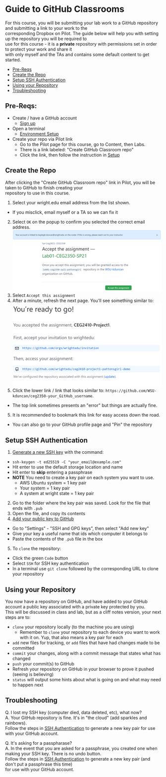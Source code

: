 # Guide to GitHub Classrooms

For this course, you will be submitting your lab work to a GitHub repository and submitting a link to your work to the  
corresponding Dropbox on Pilot.  The guide below will help you with setting up the repository you will be required to  
use for this course - it is a **private** repository with permissions set in order to protect your work and share it  
with only myself and the TAs and contains some default content to get started.  

- [Pre-Reqs](#Pre-Reqs)
- [Create the Repo](#Create-the-Repo)
- [Setup SSH Authentication](#Setup-SSH-Authentication)
- [Using your Repository](#Using-your-Repository)
- [Troubleshooting](#Troubleshooting)

## Pre-Reqs:

- Create / have a GitHub account
  - [Sign up](https://github.com/signup?ref_cta=Sign+up&ref_loc=header+logged+out&ref_page=%2F&source=header-home)
- Open a terminal
  - [Environment Setup](EnvironmentSetup.md)
- Create your repo via Pilot link
  - Go to the Pilot page for this course, go to Content, then Labs. 
  - There is a link labeled: "Create GitHub Classroom repo"
  - Click the link, then follow the instruction in [Setup](#Setup)

## Create the Repo

After clicking the "Create GitHub Classroom repo" link in Pilot, you will be taken to GitHub to finish creating your  
repository to use in this course.

1. Select your wright.edu email address from the list shown.
  - If you misclick, email myself or a TA so we can fix it
2. Select `OK` on the popup to confirm you selected the correct email address.
  ![Accept Assignment](Images/github-classrooms-acceptassignment.png)
3. Select `Accept this assignment`
4. After a minute, refresh the next page. You'll see something similar to:
  ![You're ready to go!](Images/github-classrooms-success.png)
4. Click the lower link / link that looks similar to: `https://github.com/WSU-kduncan/ceg2350-your_GitHub_username`. 
  - The top link sometimes presents an "error" but things are actually fine.
5. It is recommended to bookmark this link for easy access down the road.
  - You can also go to your GitHub profile page and "Pin" the repository

## Setup SSH Authentication

1. [Generate a new SSH key](https://docs.github.com/en/github/authenticating-to-github/connecting-to-github-with-ssh/generating-a-new-ssh-key-and-adding-it-to-the-ssh-agent) with the command:
  - `ssh-keygen -t ed25519 -C "your_email@example.com"`
  - Hit enter to use the default storage location and name
  - Hit enter to **skip** entering a passphrase
  - **NOTE** You need to create a key pair on each system you want to use.
    - AWS Ubuntu system = 1 key pair
    - Your system = 1 key pair
    - A system at wright state = 1 key pair
2. Go to the folder where the key pair was saved.  Look for the file that ends with `.pub`
3. Open the file, and copy its contents
4. [Add your public key to GitHub](https://docs.github.com/en/github/authenticating-to-github/connecting-to-github-with-ssh/adding-a-new-ssh-key-to-your-github-account)
  - Go to "Settings" - "SSH and GPG keys", then select "Add new key"
  - Give your key a useful name that ids which computer it belongs to
  - Paste the contents of the `.pub` file in the box
5. To `clone` the repository:
  - Click the green `Code` button
  - Select `SSH` for SSH key authentication
  - In a terminal use `git clone` followed by the corresponding URL to clone your repository

## Using your Repository

You now have a repository on GitHub, and have added to your GitHub account a public key associated with a private key protected by you.  
This will be discussed in class and lab, but as a cliff notes version, your next steps are to:
- `clone` your repository locally (to the machine you are using)
  - Remember to `clone` your repository to each device you want to work with it on.  Yup, that also means a key pair for each
- `add` new files for tracking, or `add` files that have had changes made to be committed
- `commit` your changes, along with a commit message that states what has changed
- `push` your commit(s) to GitHub
- Refresh your repository on GitHub in your browser to prove it pushed (seeing is believing)
- `status` will output some hints about what is going on and what may need to happen next

## Troubleshooting 
Q. I lost my SSH key (computer died, data deleted, etc), what now?  
A. Your GitHub repository is fine.  It's in "the cloud" (add sparkles and rainbows).  
Follow the steps in [SSH Authentication](#Setup-SSH-Authentication) to generate a new key pair for use with your GitHub account.

Q. It's asking for a passpharase?  
A. In the event that you are asked for a passphrase, you created one when making your SSH key.  There is no undo button.  
Follow the steps in [SSH Authentication](#Setup-SSH-Authentication) to generate a new key pair (and don't put a passphrase this time)  
for use with your GitHub account.
